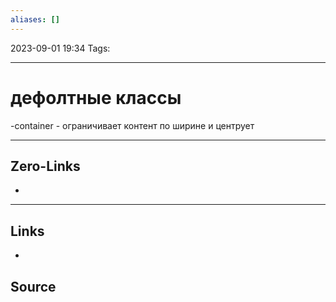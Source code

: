 ```yaml
---
aliases: []
---
```


2023-09-01 19:34
Tags: 

___

# дефолтные классы

-container - ограничивает контент по ширине и центрует 

___

## Zero-Links
-

___

## Links
-

## Source

